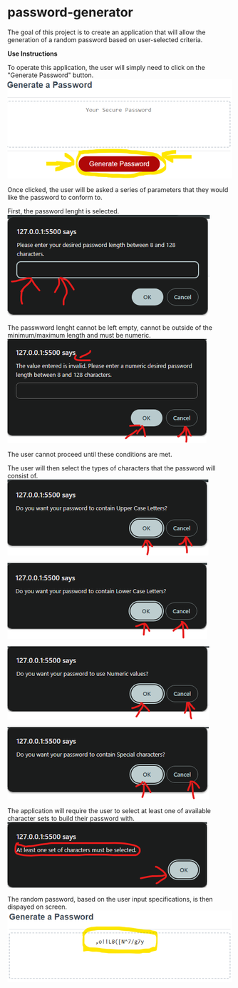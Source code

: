 # password-generator
The goal of this project is to create an application that will allow the generation of a random password based on user-selected criteria.

__Use Instructions__

To operate this application, the user will simply need to click on the "Generate Password" button. 
![Click to generate](./assets/images/Step1.png)

Once clicked, the user will be asked a series of parameters that they would like the password to conform to.  

First, the password lenght is selected.
![Choose pasword length](./assets/images/Step2.png)

The passwword lenght cannot be left empty, cannot be outside of the minimum/maximum length and must be numeric.  
![Validate password length entry](./assets/images/Step3.png)

The user cannot proceed until these conditions are met.

The user will then select the types of characters that the password will consist of.
![Include Upper Case Letters](./assets/images/Step4.png)

![Include Lower Case Letters](./assets/images/Step5.png)

![Include Numeric Characters](./assets/images/Step6.png)

![Include Special Characters](./assets/images/Step7.png)

The application will require the user to select at least one of available character sets to build their password with.
![Need to select at least one](./assets/images/Step8.png)

The random password, based on the user input specifications, is then dispayed on screen.
![Generated password](./assets/images/Output.png)
